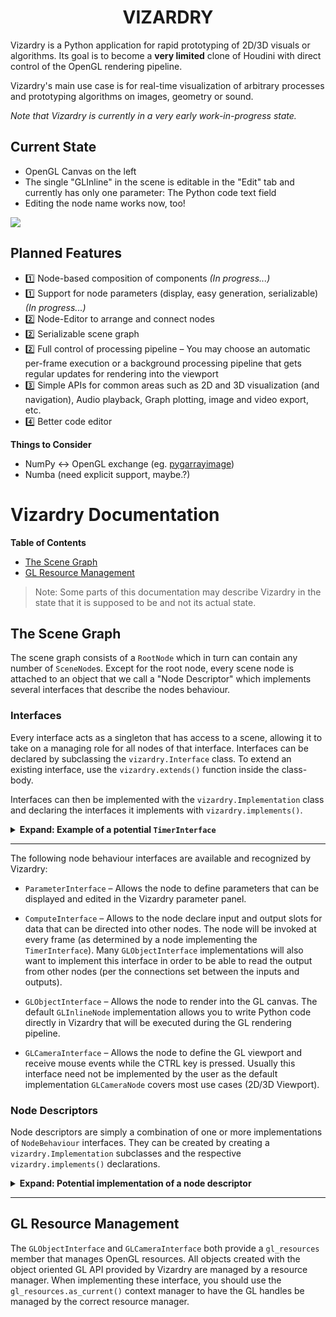 <h1 align="center">VIZARDRY</h1>

Vizardry is a Python application for rapid prototyping of 2D/3D visuals or
algorithms. Its goal is to become a **very limited** clone of Houdini with
direct control of the OpenGL rendering pipeline.

Vizardry's main use case is for real-time visualization of arbitrary processes
and prototyping algorithms on images, geometry or sound.

*Note that Vizardry is currently in a very early work-in-progress state.*

## Current State

* OpenGL Canvas on the left
* The single "GLInline" in the scene is editable in the "Edit" tab and
  currently has only one parameter: The Python code text field
* Editing the node name works now, too!

![](https://i.imgur.com/AXz9J2j.png)

## Planned Features

* 1️⃣ Node-based composition of components *(In progress...)*
* 1️⃣ Support for node parameters (display, easy generation, serializable) *(In progress...)*
* 2️⃣ Node-Editor to arrange and connect nodes
* 2️⃣ Serializable scene graph
* 2️⃣ Full control of processing pipeline &ndash; You may choose an automatic
  per-frame execution or a background processing pipeline that gets regular
  updates for rendering into the viewport
* 3️⃣ Simple APIs for common areas such as 2D and 3D visualization (and
  navigation), Audio playback, Graph plotting, image and video export, etc.
* 4️⃣ Better code editor

__Things to Consider__

* NumPy <-> OpenGL exchange (eg. [pygarrayimage](http://code.astraw.com/projects/motmot/pygarrayimage.html))
* Numba (need explicit support, maybe.?)

# Vizardry Documentation

__Table of Contents__

* [The Scene Graph](#the-scene-graph)
* [GL Resource Management](#gl-resource-management)

> Note: Some parts of this documentation may describe Vizardry in the state
> that it is supposed to be and not its actual state.

## The Scene Graph

The scene graph consists of a `RootNode` which in turn can contain any number
of `SceneNode`s. Except for the root node, every scene node is attached to an
object that we call a "Node Descriptor" which implements several interfaces
that describe the nodes behaviour.

### Interfaces

Every interface acts as a singleton that has access to a scene, allowing it to
take on a managing role for all nodes of that interface. Interfaces can be
declared by subclassing the `vizardry.Interface` class. To extend an existing
interface, use the `vizardry.extends()` function inside the class-body.

Interfaces can then be implemented with the `vizardry.Implementation` class
and declaring the interfaces it implements with `vizardry.implements()`.

<details><summary><b>Expand: Example of a potential <code>TimerInterface</code></b></summary>

```python
import vizardry
from vizardry.params import NodeLink
class TimerInterface(vizardry.Interface):
  " Describe the interface with method stubs here. "
  vizardry.extends(vizardry.NodeBehaviour)
  def get_refresh_rate(self): 
    pass
  def on_refresh(self):
    pass

  class SceneDescriptor(vizardry.Implementation):
    " Describe the global behaviour of the interface. "
    vizardry.implements(vizardry.SceneDescriptor)
    def declare_parameters(self):
      self.parameters.add(NodeLink('timer', 'Timer Node', implements=TimerInterface))
```

Here the `TimerInterface` extends the `vizardry.NodeBehavour` interface
because it is supposed to be implemented by nodes. The `NodeBehaviour`
interface requires a declaration of a `SceneDescriptor` implementation.

</details>

---

The following node behaviour interfaces are available and recognized by
Vizardry:

* `ParameterInterface` &ndash; Allows the node to define parameters that can
  be displayed and edited in the Vizardry parameter panel.

* `ComputeInterface` &ndash; Allows to the node declare input and output slots
  for data that can be directed into other nodes. The node will be invoked at
  every frame (as determined by a node implementing the `TimerInterface`).
  Many `GLObjectInterface` implementations will also want to implement this
  interface in order to be able to read the output from other nodes (per the
  connections set between the inputs and outputs).

* `GLObjectInterface` &ndash; Allows the node to render into the GL canvas.
  The default `GLInlineNode` implementation allows you to write Python code
  directly in Vizardry that will be executed during the GL rendering pipeline.

* `GLCameraInterface` &ndash; Allows the node to define the GL viewport and
  receive mouse events while the CTRL key is pressed. Usually this interface
  need not be implemented by the user as the default implementation
  `GLCameraNode` covers most use cases (2D/3D Viewport).


### Node Descriptors

Node descriptors are simply a combination of one or more implementations of
`NodeBehaviour` interfaces. They can be created by creating a
`vizardry.Implementation` subclasses and the respective `vizardry.implements()`
declarations.

<details><summary><b>Expand: Potential implementation of a node descriptor</b></summary>

```python
class InlineNodeDescriptor(vizardry.Implementation):
  vizardry.implements(vizardry.ComputeInterface, vizardry.GLObjectInterface,
    vizardry.ParameterInterface)
  def declare_inputs_outputs(self):
    self.inputs.add(vizardry.Input('input1', object))
    self.outputs.add(vizardry.Output('output', object))
  def declare_parameters(self):
    self.params.add(vizardry.Text('code', 'Python Code', multiline=True
      syntax='python'))
    self.params.param('code').bind(vizardry.EVENT_VALUE_CHANGED, self.__update)
  def gl_render(self):
    if self.__gl_render:
      self.__gl_render()
  def __update(self):
    code = self.params['code']
    scope = {'node': self.node}
    exec(code, scope)
    self.__gl_render = scope['gl_render']
    self.emit(vizardry.EVENT_VIEWPORT_UPDATE)
```

</details>

---

## GL Resource Management

The `GLObjectInterface` and `GLCameraInterface` both provide a `gl_resources`
member that manages OpenGL resources. All objects created with the object
oriented GL API provided by Vizardry are managed by a resource manager. When
implementing these interface, you should use the `gl_resources.as_current()`
context manager to have the GL handles be managed by the correct resource
manager.
